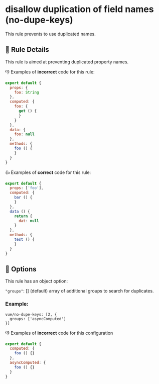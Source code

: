# disallow duplication of field names (no-dupe-keys)

This rule prevents to use duplicated names.

## :book: Rule Details

This rule is aimed at preventing duplicated property names.

:-1: Examples of **incorrect** code for this rule:

```js
export default {
  props: {
    foo: String
  },
  computed: {
    foo: {
      get () {
      }
    }
  },
  data: {
    foo: null
  },
  methods: {
    foo () {
    }
  }
}
```

:+1: Examples of **correct** code for this rule:

```js
export default {
  props: ['foo'],
  computed: {
    bar () {
    }
  },
  data () {
    return {
      dat: null
    }
  },
  methods: {
    test () {
    }
  }
}
```

## :wrench: Options

This rule has an object option:

`"groups"`: [] (default) array of additional groups to search for duplicates.

### Example:

```
vue/no-dupe-keys: [2, {
  groups: ['asyncComputed']
}]
```

:-1: Examples of **incorrect** code for this configuration

```js
export default {
  computed: {
    foo () {}
  },
  asyncComputed: {
    foo () {}
  }
}
```
